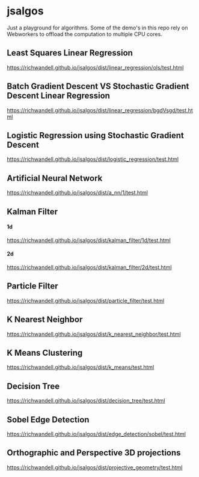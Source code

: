 # jsalgos
Just a playground for algorithms. 
Some of the demo's in this repo rely on Webworkers to offload the computation to multiple 
 CPU cores.

## Least Squares Linear Regression
https://richwandell.github.io/jsalgos/dist/linear_regression/ols/test.html

## Batch Gradient Descent VS Stochastic Gradient Descent Linear Regression
https://richwandell.github.io/jsalgos/dist/linear_regression/bgdVsgd/test.html

## Logistic Regression using Stochastic Gradient Descent
https://richwandell.github.io/jsalgos/dist/logistic_regression/test.html

## Artificial Neural Network
https://richwandell.github.io/jsalgos/dist/a_nn/1/test.html

## Kalman Filter
#### 1d
https://richwandell.github.io/jsalgos/dist/kalman_filter/1d/test.html
#### 2d
https://richwandell.github.io/jsalgos/dist/kalman_filter/2d/test.html

## Particle Filter
https://richwandell.github.io/jsalgos/dist/particle_filter/test.html

## K Nearest Neighbor
https://richwandell.github.io/jsalgos/dist/k_nearest_neighbor/test.html

## K Means Clustering
https://richwandell.github.io/jsalgos/dist/k_means/test.html

## Decision Tree
https://richwandell.github.io/jsalgos/dist/decision_tree/test.html

## Sobel Edge Detection
https://richwandell.github.io/jsalgos/dist/edge_detection/sobel/test.html

## Orthographic and Perspective 3D projections
https://richwandell.github.io/jsalgos/dist/projective_geometry/test.html

